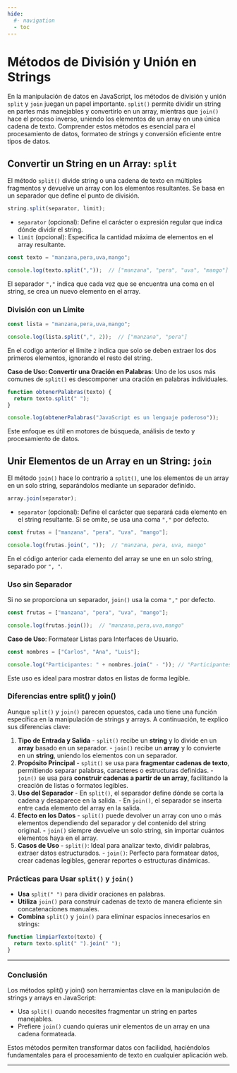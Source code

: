 ```yaml
---
hide:
  #- navigation
  - toc
---
```


<link rel="stylesheet" href="../../assets/stylesheets/javascript.css">

# **Métodos de División y Unión en Strings**

En la manipulación de datos en JavaScript, los métodos de división y unión `split` y `join` juegan un papel importante. `split()` permite dividir un string en partes más manejables y convertirlo en un array, mientras que `join()` hace el proceso inverso, uniendo los elementos de un array en una única cadena de texto. Comprender estos métodos es esencial para el procesamiento de datos, formateo de strings y conversión eficiente entre tipos de datos.

## **Convertir un String en un Array: `split`**

El método `split()` divide string o una cadena de texto en múltiples fragmentos y devuelve un array con los elementos resultantes. Se basa en un separador que define el punto de división.

```js linenums="1" title="javascript"
string.split(separator, limit);
```

  - `separator` (opcional): Define el carácter o expresión regular que indica dónde dividir el string.
  - `limit` (opcional): Especifica la cantidad máxima de elementos en el array resultante.

```js linenums="1" title="javascript"
const texto = "manzana,pera,uva,mango";

console.log(texto.split(","));  // ["manzana", "pera", "uva", "mango"]
```

El separador `","` indica que cada vez que se encuentra una coma en el string, se crea un nuevo elemento en el array.

### **División con un Límite**

```js linenums="1" title="javascript"
const lista = "manzana,pera,uva,mango";

console.log(lista.split(",", 2));  // ["manzana", "pera"]
```

En el codigo anterior el límite `2` indica que solo se deben extraer los dos primeros elementos, ignorando el resto del string.

**Caso de Uso: Convertir una Oración en Palabras**: Uno de los usos más comunes de `split()` es descomponer una oración en palabras individuales.

```js linenums="1" title="javascript"
function obtenerPalabras(texto) {
  return texto.split(" ");
}

console.log(obtenerPalabras("JavaScript es un lenguaje poderoso"));
```

Este enfoque es útil en motores de búsqueda, análisis de texto y procesamiento de datos.

## **Unir Elementos de un Array en un String: `join`**

El método `join()` hace lo contrario a `split()`, une los elementos de un array en un solo string, separándolos mediante un separador definido.

```js linenums="1" title="javascript"
array.join(separator);
```

  - `separator` (opcional): Define el carácter que separará cada elemento en el string resultante. Si se omite, se usa una coma `","` por defecto.

```js linenums="1" title="javascript"
const frutas = ["manzana", "pera", "uva", "mango"];

console.log(frutas.join(", "));  // "manzana, pera, uva, mango"
```

En el código anterior cada elemento del array se une en un solo string, separado por `", "`.

### **Uso sin Separador**

Si no se proporciona un separador, `join()` usa la coma `","` por defecto.

```js linenums="1" title="javascript"
const frutas = ["manzana", "pera", "uva", "mango"];

console.log(frutas.join());  // "manzana,pera,uva,mango"
```

**Caso de Uso**: Formatear Listas para Interfaces de Usuario.

```js linenums="1" title="javascript"
const nombres = ["Carlos", "Ana", "Luis"];

console.log("Participantes: " + nombres.join(" - ")); // "Participantes: Carlos - Ana - Luis"
```

Este uso es ideal para mostrar datos en listas de forma legible.

### **Diferencias entre split() y join()**

Aunque `split()` y `join()` parecen opuestos, cada uno tiene una función específica en la manipulación de strings y arrays. A continuación, te explico sus diferencias clave:

  1. **Tipo de Entrada y Salida**
    - `split()` recibe un **string** y lo divide en un **array** basado en un separador.
    - `join()` recibe un **array** y lo convierte en un **string**, uniendo los elementos con un separador.
  2. **Propósito Principal**
    - `split()` se usa para **fragmentar cadenas de texto**, permitiendo separar palabras, caracteres o estructuras definidas.
    - `join()` se usa para **construir cadenas a partir de un array**, facilitando la creación de listas o formatos legibles.
  3. **Uso del Separador**
    - En `split()`, el separador define dónde se corta la cadena y desaparece en la salida.
    - En `join()`, el separador se inserta entre cada elemento del array en la salida.
  4. **Efecto en los Datos**
    - `split()` puede devolver un array con uno o más elementos dependiendo del separador y del contenido del string original.
    - `join()` siempre devuelve un solo string, sin importar cuántos elementos haya en el array.
  5. **Casos de Uso**
    - `split()`: Ideal para analizar texto, dividir palabras, extraer datos estructurados.
    - `join()`: Perfecto para formatear datos, crear cadenas legibles, generar reportes o estructuras dinámicas.

### **Prácticas para Usar `split()` y `join()`**

  - **Usa** `split(" ")` para dividir oraciones en palabras.
  - **Utiliza** `join()` para construir cadenas de texto de manera eficiente sin concatenaciones manuales.
  - **Combina** `split()` y `join()` para eliminar espacios innecesarios en strings:

```js linenums="1" title="javascript"
function limpiarTexto(texto) {
  return texto.split(" ").join(" ");
}
```

***

### **Conclusión**

Los métodos split() y join() son herramientas clave en la manipulación de strings y arrays en JavaScript:

  - Usa `split()` cuando necesites fragmentar un string en partes manejables.
  - Prefiere `join()` cuando quieras unir elementos de un array en una cadena formateada.

Estos métodos permiten transformar datos con facilidad, haciéndolos fundamentales para el procesamiento de texto en cualquier aplicación web.

***

<br>
